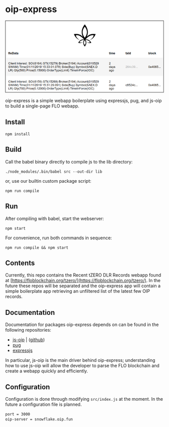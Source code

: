 # oip-express

![FLO](public/example.png)

oip-express is a simple webapp boilerplate using expressjs, pug, and js-oip to build a single-page FLO webapp. 

## Install
```
npm install
```

## Build
Call the babel binary directly to compile js to the lib directory:
```
./node_modules/.bin/babel src --out-dir lib
```
or, use our builtin custom package script:
```
npm run compile
```

## Run
After compiling with babel, start the webserver:
```
npm start
```

For convenience, run both commands in sequence:
```
npm run compile && npm start
```

## Contents
Currently, this repo contains the Recent tZERO DLR Records webapp found at [https://floblockchain.org/tzero/](https://floblockchain.org/tzero/). 
In the future these repos will be separated and the oip-express app will contain a simple boilerplate app retrieving an unfiltered list of the latest few OIP records.

## Documentation
Documentation for packages oip-express depends on can be found in the following repositories:
* [js-oip](https://www.npmjs.com/package/js-oip) | ([github](https://github.com/oipwg/js-oip))
* [pug](https://pugjs.org/api/getting-started.html)
* [expressjs](https://expressjs.com/)

In particular, js-oip is the main driver behind oip-express; understanding how to use js-oip will allow the developer to parse the FLO blockchain and create a webapp quickly and efficiently. 

## Configuration
Configuration is done through modifying `src/index.js` at the moment. In the future a configuration file is planned. 
```
port = 3000
oip-server = snowflake.oip.fun
```

